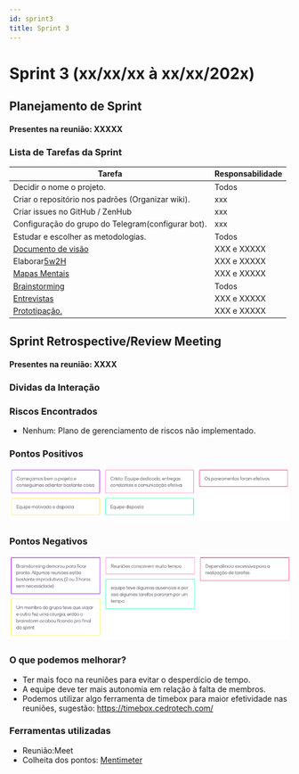 ```yaml
---
id: sprint3
title: Sprint 3
---
```

# Sprint 3 (xx/xx/xx à xx/xx/202x)

## Planejamento de Sprint

#### Presentes na reunião: XXXXX

### Lista de Tarefas da Sprint

| Tarefa                                                                                       | Responsabilidade |
| -------------------------------------------------------------------------------------------- | ---------------- |
| Decidir o nome o projeto.                                                                    | Todos            |
| Criar o repositório nos padrões (Organizar wiki).                                          | xxx              |
| Criar issues no GitHub / ZenHub                                                              | xxx              |
| Configuração do grupo do Telegram(configurar bot).                                         | xxx              |
| Estudar e escolher as metodologias.                                                          | Todos            |
| [Documento de visão](https://github.com/xxx/xxx.md)                                            | XXX e XXXXX      |
| Elaborar[5w2H](https://github.com/xxx/xxx.md)                                                   | XXX e XXXXX      |
| [Mapas Mentais](https://github.com/xxx/xxx.md)                                                  | XXX e XXXXX      |
| [Brainstorming](https://github.com/UnBArqDsw/2020.1_G7_TCM/blob/master/docs/base/Brainstorm.md) | Todos            |
| [Entrevistas](https://github.com/xxx/xxx.md)                                                    | XXX e XXXXX      |
| [Prototipação.](https://github.com/xxx/xxx.md)                                                | XXX e XXXXX      |

## Sprint Retrospective/Review Meeting

#### Presentes na reunião: XXXX

### Dividas da Interação

### Riscos Encontrados

- Nenhum: Plano de gerenciamento de riscos não implementado.

### Pontos Positivos

![pontos positivos](../assets/Sprints/S1-positivos.png)

### Pontos Negativos

![pontos negativos](../assets/Sprints/S1-negativos.png)

### O que podemos melhorar?

- Ter mais foco na reuniões para evitar o desperdício de tempo.
- A equipe deve ter mais autonomia em relação à falta de membros.
- Podemos utilizar algo ferramenta de timebox para maior efetividade nas reuniões, sugestão: https://timebox.cedrotech.com/

### Ferramentas utilizadas

- Reunião:Meet
- Colheita dos pontos: [Mentimeter](https://www.mentimeter.com/)
